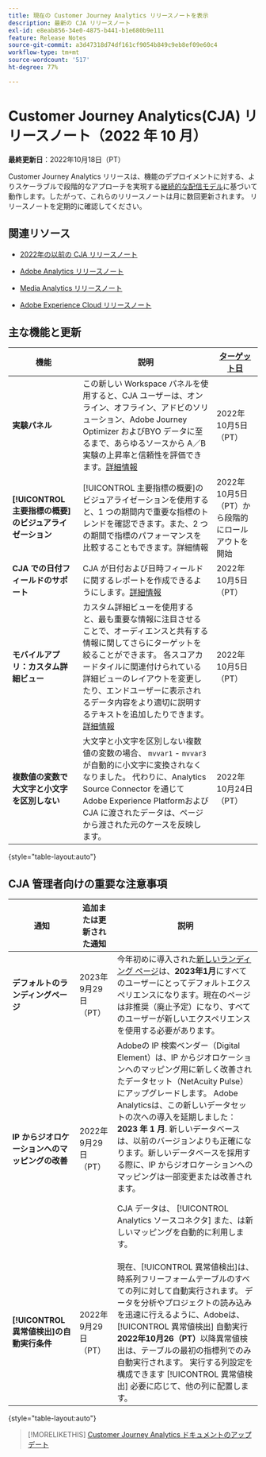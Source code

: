 ```yaml
---
title: 現在の Customer Journey Analytics リリースノートを表示
description: 最新の CJA リリースノート
exl-id: e8eab856-34e0-4875-b441-b1e680b9e111
feature: Release Notes
source-git-commit: a3d47318d74df161cf9054b849c9eb8ef09e60c4
workflow-type: tm+mt
source-wordcount: '517'
ht-degree: 77%

---
```


# Customer Journey Analytics(CJA) リリースノート（2022 年 10 月）

**最終更新日**：2022年10月18日（PT）

Customer Journey Analytics リリースは、機能のデプロイメントに対する、よりスケーラブルで段階的なアプローチを実現する[継続的な配信モデル](releases.md)に基づいて動作します。したがって、これらのリリースノートは月に数回更新されます。 リリースノートを定期的に確認してください。

## 関連リソース

* [2022年の以前の CJA リリースノート](/help/release-notes/2022.md)

* [Adobe Analytics リリースノート](https://experienceleague.adobe.com/docs/analytics/release-notes/latest.html?lang=ja)

* [Media Analytics リリースノート](https://experienceleague.adobe.com/docs/media-analytics/using/additional-resources/release-notes.html?lang=ja)

* [Adobe Experience Cloud リリースノート](https://experienceleague.adobe.com/docs/release-notes/experience-cloud/current.html?lang=ja)

## 主な機能と更新

| 機能 | 説明 | [ターゲット日](/help/release-notes/releases.md) |
| ----------- | ---------- | ----- |
| **実験パネル** | この新しい Workspace パネルを使用すると、CJA ユーザーは、オンライン、オフライン、アドビのソリューション、Adobe Journey Optimizer およびBYO データに至るまで、あらゆるソースから A／B 実験の上昇率と信頼性を評価できます。[詳細情報](/help/analysis-workspace/c-panels/experimentation.md) | 2022年10月5日（PT） |
| **[!UICONTROL 主要指標の概要]のビジュアライゼーション** | [!UICONTROL 主要指標の概要]のビジュアライゼーションを使用すると、1 つの期間内で重要な指標のトレンドを確認できます。また、2 つの期間で指標のパフォーマンスを比較することもできます。詳細情報 | 2022年10月5日（PT）から段階的にロールアウトを開始 |
| **CJA での日付フィールドのサポート** | CJA が日付および日時フィールドに関するレポートを作成できるようにします。[詳細情報](/help/data-views/data-views-usecases.md#date) | 2022年10月5日（PT） |
| **モバイルアプリ：カスタム詳細ビュー** | カスタム詳細ビューを使用すると、最も重要な情報に注目させることで、オーディエンスと共有する情報に関してさらにターゲットを絞ることができます。 各スコアカードタイルに関連付けられている詳細ビューのレイアウトを変更したり、エンドユーザーに表示されるデータ内容をより適切に説明するテキストを追加したりできます。[詳細情報](https://experienceleague.adobe.com/docs/analytics-platform/using/cja-dashboards/create-scorecard.html?lang=ja) | 2022年10月5日（PT） |
| **複数値の変数で大文字と小文字を区別しない** | 大文字と小文字を区別しない複数値の変数の場合、 `mvvar1` - `mvvar3` が自動的に小文字に変換されなくなりました。 代わりに、Analytics Source Connector を通じてAdobe Experience Platformおよび CJA に渡されたデータは、ページから渡された元のケースを反映します。 | 2022年10月24日（PT） |

{style=&quot;table-layout:auto&quot;}

## CJA 管理者向けの重要な注意事項

| 通知 | 追加または更新された通知 | 説明 |
| --- | --- | --- |
| **デフォルトのランディングページ** | 2023年9月29日（PT） | 今年初めに導入された[新しいランディング ページ](/help/getting-started/landing.md)は、**2023年1月**&#x200B;にすべてのユーザーにとってデフォルトエクスペリエンスになります。現在のページは非推奨（廃止予定）になり、すべてのユーザーが新しいエクスペリエンスを使用する必要があります。 |
| **IP からジオロケーションへのマッピングの改善** | 2022年9月29日（PT） | Adobeの IP 検索ベンダー（Digital Element）は、IP からジオロケーションへのマッピング用に新しく改善されたデータセット（NetAcuity Pulse）にアップグレードします。 Adobe Analyticsは、この新しいデータセットの次への導入を延期しました： **2023 年 1 月**. 新しいデータベースは、以前のバージョンよりも正確になります。新しいデータベースを採用する際に、IP からジオロケーションへのマッピングは一部変更または改善されます。<p> CJA データは、 [!UICONTROL Analytics ソースコネクタ] また、は新しいマッピングを自動的に利用します。 |
| **[!UICONTROL 異常値検出]の自動実行条件** | 2022年9月29日（PT） | 現在、[!UICONTROL 異常値検出]は、時系列フリーフォームテーブルのすべての列に対して自動実行されます。 データを分析やプロジェクトの読み込みを迅速に行えるように、Adobeは、 [!UICONTROL 異常値検出] 自動実行 **2022年10月26（PT）**&#x200B;以降異常値検出は、テーブルの最初の指標列でのみ自動実行されます。 実行する列設定を構成できます [!UICONTROL 異常値検出] 必要に応じて、他の列に配置します。 |

{style=&quot;table-layout:auto&quot;}

>[!MORELIKETHIS]
>[Customer Journey Analytics ドキュメントのアップデート](/help/release-notes/doc-changes.md)
